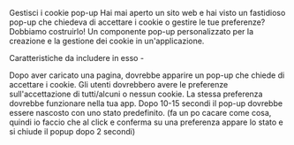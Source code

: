 Gestisci i cookie pop-up
Hai mai aperto un sito web e hai visto un fastidioso pop-up che chiedeva di accettare i cookie o gestire le tue preferenze? Dobbiamo costruirlo! Un componente pop-up personalizzato per la creazione e la gestione dei cookie in un'applicazione.

Caratteristiche da includere in esso -

Dopo aver caricato una pagina, dovrebbe apparire un pop-up che chiede di accettare i cookie.
Gli utenti dovrebbero avere le preferenze sull'accettazione di tutti/alcuni o nessun cookie.
La stessa preferenza dovrebbe funzionare nella tua app.
Dopo 10-15 secondi il pop-up dovrebbe essere nascosto con uno stato predefinito.
(fa un po cacare come cosa, quindi io faccio che al click e conferma su una preferenza appare lo stato e si chiude il popup dopo 2 secondi)
